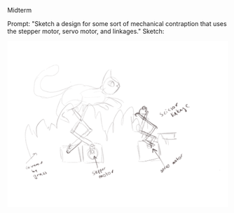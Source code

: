 Midterm

Prompt: "Sketch a design for some sort of mechanical contraption that uses the stepper motor, servo motor, and linkages." 
Sketch: 

![](sketch1.png)
